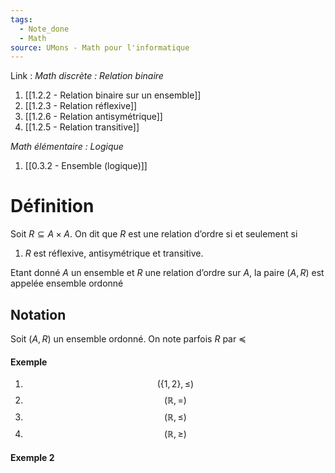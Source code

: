 ```yaml
---
tags:
  - Note_done
  - Math
source: UMons - Math pour l'informatique
---
```


Link :
_Math discrète : Relation binaire_
1. [[1.2.2 - Relation binaire sur un ensemble]]
2. [[1.2.3 - Relation réflexive]]
3. [[1.2.6 - Relation antisymétrique]]
4. [[1.2.5 - Relation transitive]]

_Math élémentaire : Logique_
1. [[0.3.2 - Ensemble (logique)]]

# Définition
Soit $R ⊆ A × A$. 
On dit que $R$ est une relation d’ordre si et seulement si 
1. $R$ est réflexive, antisymétrique et transitive. 

Etant donné $A$ un ensemble et $R$ une relation d’ordre sur $A$, la paire $(A, R)$ est appelée ensemble ordonné

## Notation 
Soit $(A,R)$ un ensemble ordonné.
On note parfois $R$ par $\preceq$ 
#### Exemple
1. $$(\{1,2\},\le)$$
2. $$(\mathbb{R},=)$$
3. $$(\mathbb{R},\le)$$
4. $$(\mathbb{R},\ge)$$
#### Exemple 2
